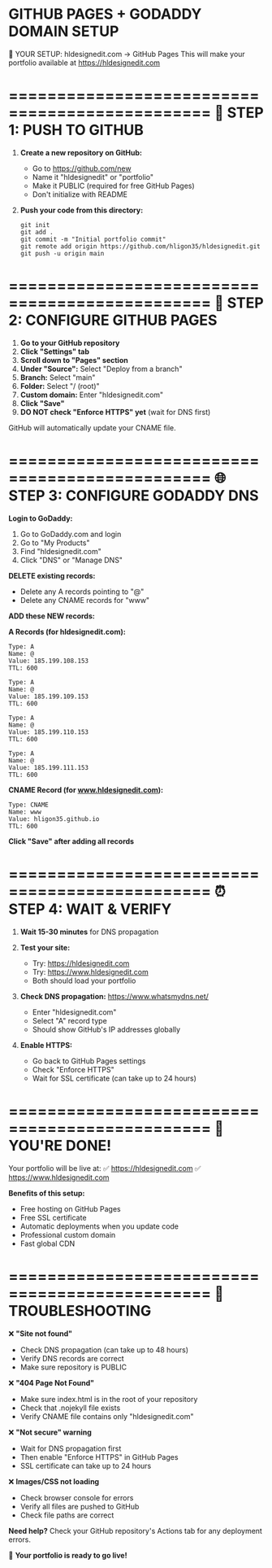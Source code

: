 GITHUB PAGES + GODADDY DOMAIN SETUP
===================================

🎯 YOUR SETUP: hldesignedit.com → GitHub Pages
This will make your portfolio available at https://hldesignedit.com

===============================================
🚀 STEP 1: PUSH TO GITHUB
===============================================

1. **Create a new repository on GitHub:**
   - Go to https://github.com/new
   - Name it "hldesignedit" or "portfolio" 
   - Make it PUBLIC (required for free GitHub Pages)
   - Don't initialize with README

2. **Push your code from this directory:**
   ```
   git init
   git add .
   git commit -m "Initial portfolio commit"
   git remote add origin https://github.com/hligon35/hldesignedit.git
   git push -u origin main
   ```

===============================================
🔧 STEP 2: CONFIGURE GITHUB PAGES
===============================================

1. **Go to your GitHub repository**
2. **Click "Settings" tab**
3. **Scroll down to "Pages" section**
4. **Under "Source":** Select "Deploy from a branch"
5. **Branch:** Select "main" 
6. **Folder:** Select "/ (root)"
7. **Custom domain:** Enter "hldesignedit.com"
8. **Click "Save"**
9. **DO NOT check "Enforce HTTPS" yet** (wait for DNS first)

GitHub will automatically update your CNAME file.

===============================================
🌐 STEP 3: CONFIGURE GODADDY DNS
===============================================

**Login to GoDaddy:**
1. Go to GoDaddy.com and login
2. Go to "My Products" 
3. Find "hldesignedit.com"
4. Click "DNS" or "Manage DNS"

**DELETE existing records:**
- Delete any A records pointing to "@" 
- Delete any CNAME records for "www"

**ADD these NEW records:**

**A Records (for hldesignedit.com):**
```
Type: A
Name: @ 
Value: 185.199.108.153
TTL: 600

Type: A
Name: @ 
Value: 185.199.109.153
TTL: 600

Type: A
Name: @ 
Value: 185.199.110.153
TTL: 600

Type: A
Name: @ 
Value: 185.199.111.153
TTL: 600
```

**CNAME Record (for www.hldesignedit.com):**
```
Type: CNAME
Name: www
Value: hligon35.github.io
TTL: 600
```

**Click "Save" after adding all records**

===============================================
⏰ STEP 4: WAIT & VERIFY
===============================================

1. **Wait 15-30 minutes** for DNS propagation
2. **Test your site:**
   - Try: https://hldesignedit.com
   - Try: https://www.hldesignedit.com
   - Both should load your portfolio

3. **Check DNS propagation:** https://www.whatsmydns.net/
   - Enter "hldesignedit.com"
   - Select "A" record type
   - Should show GitHub's IP addresses globally

4. **Enable HTTPS:**
   - Go back to GitHub Pages settings
   - Check "Enforce HTTPS" 
   - Wait for SSL certificate (can take up to 24 hours)

===============================================
🎉 YOU'RE DONE!
===============================================

Your portfolio will be live at:
✅ https://hldesignedit.com
✅ https://www.hldesignedit.com

**Benefits of this setup:**
- Free hosting on GitHub Pages
- Free SSL certificate
- Automatic deployments when you update code
- Professional custom domain
- Fast global CDN

===============================================
🔧 TROUBLESHOOTING
===============================================

❌ **"Site not found"**
- Check DNS propagation (can take up to 48 hours)
- Verify DNS records are correct
- Make sure repository is PUBLIC

❌ **"404 Page Not Found"**  
- Make sure index.html is in the root of your repository
- Check that .nojekyll file exists
- Verify CNAME file contains only "hldesignedit.com"

❌ **"Not secure" warning**
- Wait for DNS propagation first
- Then enable "Enforce HTTPS" in GitHub Pages
- SSL certificate can take up to 24 hours

❌ **Images/CSS not loading**
- Check browser console for errors
- Verify all files are pushed to GitHub
- Check file paths are correct

**Need help?** Check your GitHub repository's Actions tab for any deployment errors.

🚀 **Your portfolio is ready to go live!**
